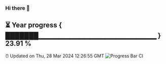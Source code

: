 ### Hi there 👋
⏳ Year progress { ███████▁▁▁▁▁▁▁▁▁▁▁▁▁▁▁▁▁▁▁▁▁▁▁ } 23.91 %
---
⏰ Updated on Thu, 28 Mar 2024 12:26:55 GMT
![Progress Bar CI](https://github.com/liununu/liununu/workflows/Progress%20Bar%20CI/badge.svg)
